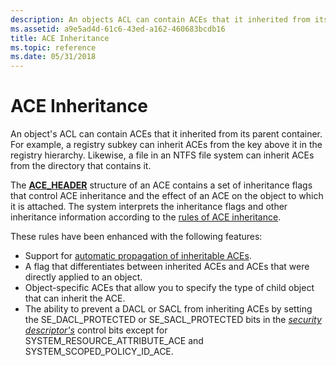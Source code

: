 ```yaml
---
description: An objects ACL can contain ACEs that it inherited from its parent container.
ms.assetid: a9e5ad4d-61c6-43ed-a162-460683bcdb16
title: ACE Inheritance
ms.topic: reference
ms.date: 05/31/2018
---
```


# ACE Inheritance

An object's ACL can contain ACEs that it inherited from its parent container. For example, a registry subkey can inherit ACEs from the key above it in the registry hierarchy. Likewise, a file in an NTFS file system can inherit ACEs from the directory that contains it.

The [**ACE\_HEADER**](/windows/desktop/api/Winnt/ns-winnt-ace_header) structure of an ACE contains a set of inheritance flags that control ACE inheritance and the effect of an ACE on the object to which it is attached. The system interprets the inheritance flags and other inheritance information according to the [rules of ACE inheritance](ace-inheritance-rules.md).

These rules have been enhanced with the following features:

-   Support for [automatic propagation of inheritable ACEs](automatic-propagation-of-inheritable-aces.md).
-   A flag that differentiates between inherited ACEs and ACEs that were directly applied to an object.
-   Object-specific ACEs that allow you to specify the type of child object that can inherit the ACE.
-   The ability to prevent a DACL or SACL from inheriting ACEs by setting the SE\_DACL\_PROTECTED or SE\_SACL\_PROTECTED bits in the [*security descriptor's*](/windows/desktop/SecGloss/s-gly) control bits except for SYSTEM\_RESOURCE\_ATTRIBUTE\_ACE and SYSTEM\_SCOPED\_POLICY\_ID\_ACE.

 

 
